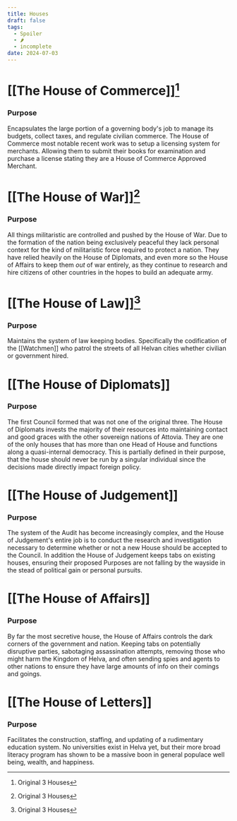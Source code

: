 ```yaml
---
title: Houses
draft: false
tags:
  - Spoiler
  - 🌶
  - incomplete
date: 2024-07-03
---
```

# [[The House of Commerce]][^1]
### Purpose
Encapsulates the large portion of a governing body's job to manage its budgets, collect taxes, and regulate civilian commerce. The House of Commerce most notable recent work was to setup a licensing system for merchants. Allowing them to submit their books for examination and purchase a license stating they are a House of Commerce Approved Merchant.

# [[The House of War]][^1]
### Purpose
All things militaristic are controlled and pushed by the House of War. Due to the formation of the nation being exclusively peaceful they lack personal context for the kind of militaristic force required to protect a nation. They have relied heavily on the House of Diplomats, and even more so the House of Affairs to keep them *out* of war entirely, as they continue to research and hire citizens of other countries in the hopes to build an adequate army.
# [[The House of Law]][^1]
### Purpose
Maintains the system of law keeping bodies. Specifically the codification of the [[Watchmen]] who patrol the streets of all Helvan cities whether civilian or government hired.
# [[The House of Diplomats]]
### Purpose
The first Council formed that was not one of the original three. The House of Diplomats invests the majority of their resources into maintaining contact and good graces with the other sovereign nations of Attovia. They are one of the only houses that has more than one Head of House and functions along a quasi-internal democracy. This is partially defined in their purpose, that the house should never be run by a singular individual since the decisions made directly impact foreign policy.
# [[The House of Judgement]]
### Purpose
The system of the Audit has become increasingly complex, and the House of Judgement's entire job is to conduct the research and investigation necessary to determine whether or not a new House should be accepted to the Council. In addition the House of Judgement keeps tabs on existing houses, ensuring their proposed Purposes are not falling by the wayside in the stead of political gain or personal pursuits.
# [[The House of Affairs]]
### Purpose
By far the most secretive house, the House of Affairs controls the dark corners of the government and nation. Keeping tabs on potentially disruptive parties, sabotaging assassination attempts, removing those who might harm the Kingdom of Helva, and often sending spies and agents to other nations to ensure they have large amounts of info on their comings and goings.
# [[The House of Letters]]
### Purpose
Facilitates the construction, staffing, and updating of a rudimentary education system. No universities exist in Helva yet, but their more broad literacy program has shown to be a massive boon in general populace well being, wealth, and happiness.

[^1]: Original 3 Houses